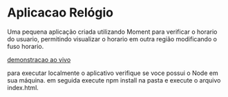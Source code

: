 # Aplicacao Relógio

Uma pequena aplicação criada utilizando Moment para verificar o horario do usuario, permitindo visualizar o horario em outra região modificando o fuso horario.

[demonstracao ao vivo](([https://lmedeiros-leiman.github.io/Aplicao-de-relogio/))

para executar localmente o aplicativo verifique se voce possui o Node em sua máquina.
em seguida execute npm install na pasta e execute o arquivo index.html.


